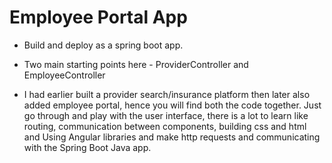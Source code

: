 # Employee Portal App

- Build and deploy as a spring boot app.

- Two main starting points here - ProviderController and EmployeeController

- I had earlier built a provider search/insurance platform then later also
  added employee portal, hence you will find both the code together. 
  Just go through and play with the user interface, there is a lot to learn like 
  routing, communication between components, building css and html and Using 
  Angular libraries and make http requests and communicating with the 
  Spring Boot Java app.
